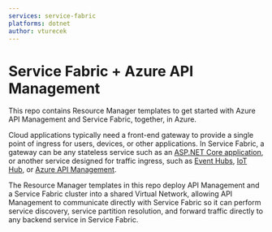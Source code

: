 ```yaml
---
services: service-fabric
platforms: dotnet
author: vturecek
---
```


# Service Fabric + Azure API Management

This repo contains Resource Manager templates to get started with Azure API Management and Service Fabric, together, in Azure. 

Cloud applications typically need a front-end gateway to provide a single point of ingress for users, devices, or other applications. In Service Fabric, a gateway can be any stateless service such as an [ASP.NET Core application](https://docs.microsoft.com/azure/service-fabric/service-fabric-reliable-services-communication-aspnetcore), or another service designed for traffic ingress, such as [Event Hubs](https://docs.microsoft.com/azure/event-hubs/), [IoT Hub](https://docs.microsoft.com/azure/iot-hub/), or [Azure API Management](https://docs.microsoft.com/azure/api-management/).

The Resource Manager templates in this repo deploy API Management and a Service Fabric cluster into a shared Virtual Network, allowing API Management to communicate directly with Service Fabric so it can perform service discovery, service partition resolution, and forward traffic directly to any backend service in Service Fabric. 
